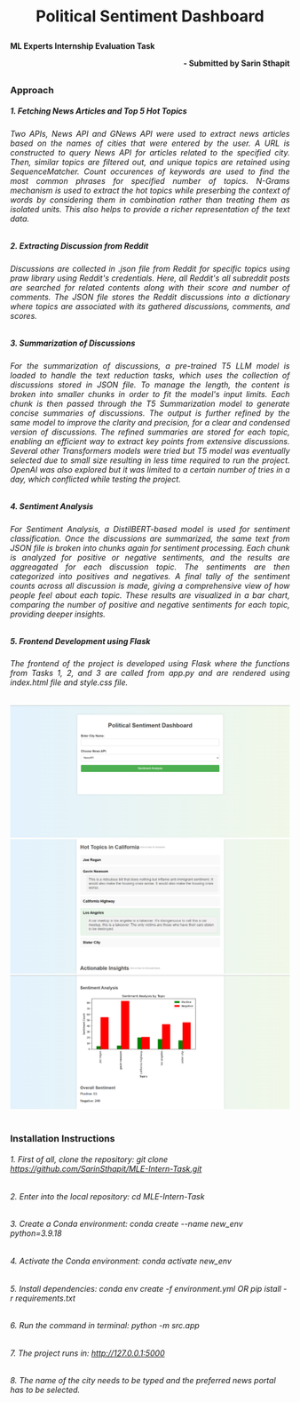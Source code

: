 # <p align="center">__Political Sentiment Dashboard__</p>
#### <p align="left">__ML Experts Internship Evaluation Task</p> <p align="right">- Submitted by Sarin Sthapit__</p>
##
### __Approach__
##### 1. __Fetching News Articles and Top 5 Hot Topics__
###### <p align="justify">Two APIs, News API and GNews API were used to extract news articles based on the names of cities that were entered by the user. A URL is constructed to query News API for articles related to the specified city. Then, similar topics are filtered out, and unique topics are retained using _SequenceMatcher_. Count occurences of keywords are used to find the most common phrases for specified number of topics. N-Grams mechanism is used to extract the hot topics while preserbing the context of words by considering them in combination rather than treating them as isolated units. This also helps to provide a richer representation of the text data.</p>
##
##### 2. __Extracting Discussion from Reddit__ 
###### <p align="justify">Discussions are collected in _.json_ file from Reddit for specific topics using _praw_ library using Reddit's credentials. Here, all Reddit's all subreddit posts are searched for related contents along with their score and number of comments. The _JSON_ file stores the Reddit discussions into a dictionary where topics are associated with its gathered discussions, comments, and scores.</p>
##
##### 3. __Summarization of Discussions__
###### <p align="justify">For the summarization of discussions, a pre-trained T5 LLM model is loaded to handle the text reduction tasks, which uses the collection of discussions stored in JSON file. To manage the length, the content is broken into smaller chunks in order to fit the model's input limits. Each chunk is then passed through the T5 Summarization model to generate concise summaries of discussions. The output is further refined by the same model to improve the clarity and precision, for a clear and condensed version of discussions. The refined summaries are stored for each topic, enabling an efficient way to extract key points from extensive discussions. Several other Transformers models were tried but T5 model was eventually selected due to small size resulting in less time required to run the project. OpenAI was also explored but it was limited to a certain number of tries in a day, which conflicted while testing the project.</p>
##
##### 4. __Sentiment Analysis__
###### <p align="justify">For Sentiment Analysis, a _DistilBERT_-based model is used for sentiment classification. Once the discussions are summarized, the same text from JSON file is broken into chunks again for sentiment processing. Each chunk is analyzed for positive or negative sentiments, and the results are aggreagated for each discussion topic. The sentiments are then categorized into positives and negatives. A final tally of the sentiment counts across all discussion is made, giving a comprehensive view of how people feel about each topic. These results are visualized in a bar chart, comparing the number of positive and negative sentiments for each topic, providing deeper insights.</p>
##
##### 5. __Frontend Development using Flask__
###### <p align="justify">The frontend of the project is developed using Flask where the functions from Tasks 1, 2, and 3 are called from _app.py_ and are rendered using _index.html_ file and _style.css_ file.</p>
![Image1](./images/page1.png)
![Image2](./images/page2.png)
![Image3](./images/page3.png)
#
#
### __Installation Instructions__
###### 1. First of all, clone the repository: _git clone https://github.com/SarinSthapit/MLE-Intern-Task.git_ 
###### 2. Enter into the local repository: _cd MLE-Intern-Task_
###### 3. Create a Conda environment: _conda create --name new_env python=3.9.18_
###### 4. Activate the Conda environment: _conda activate new_env_
###### 5. Install dependencies: _conda env create -f environment.yml_ OR _pip istall -r requirements.txt_
###### 6. Run the command in terminal: _python -m src.app_
###### 7. The project runs in: _http://127.0.0.1:5000_
###### 8. The name of the city needs to be typed and the preferred news portal has to be selected.
